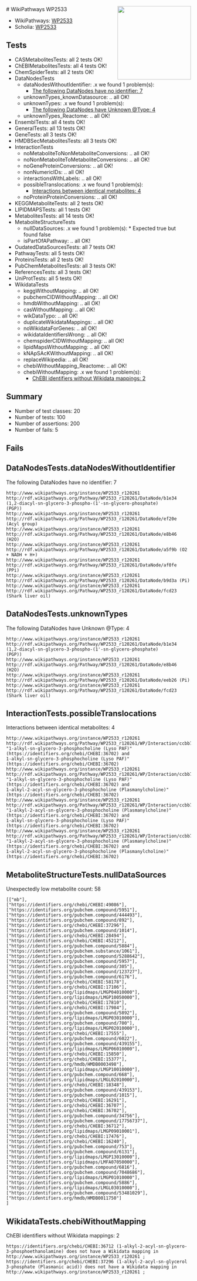 <img style="float: right; width: 200px" src="https://upload.wikimedia.org/wikipedia/commons/thumb/8/83/Wplogo_with_text_500.png/640px-Wplogo_with_text_500.png" />
# WikiPathways WP2533

* WikiPathways: [WP2533](https://identifiers.org/wikipathways:WP2533)
* Scholia: [WP2533](https://scholia.toolforge.org/wikipathways/WP2533)
## Tests
* CASMetabolitesTests: all 2 tests OK!
* ChEBIMetabolitesTests: all 4 tests OK!
* ChemSpiderTests: all 2 tests OK!
* DataNodesTests
    * dataNodesWithoutIdentifier: .x we found 1 problem(s):
        * [The following DataNodes have no identifier: 7](#d2d32fa6)
    * unknownTypes_knownDatasource: .. all OK!
    * unknownTypes: .x we found 1 problem(s):
        * [The following DataNodes have Unknown @Type: 4](#839973e2)
    * unknownTypes_Reactome: .. all OK!
* EnsemblTests: all 4 tests OK!
* GeneralTests: all 13 tests OK!
* GeneTests: all 3 tests OK!
* HMDBSecMetabolitesTests: all 3 tests OK!
* InteractionTests
    * noMetaboliteToNonMetaboliteConversions: .. all OK!
    * noNonMetaboliteToMetaboliteConversions: .. all OK!
    * noGeneProteinConversions: .. all OK!
    * nonNumericIDs: .. all OK!
    * interactionsWithLabels: .. all OK!
    * possibleTranslocations: .x we found 1 problem(s):
        * [Interactions between identical metabolites: 4](#d59038c7)
    * noProteinProteinConversions: .. all OK!
* KEGGMetaboliteTests: all 2 tests OK!
* LIPIDMAPSTests: all 1 tests OK!
* MetabolitesTests: all 14 tests OK!
* MetaboliteStructureTests
    * nullDataSources: .x we found 1 problem(s):
            * Expected true but found false
    * isPartOfAPathway: .. all OK!
* OudatedDataSourcesTests: all 7 tests OK!
* PathwayTests: all 5 tests OK!
* ProteinsTests: all 2 tests OK!
* PubChemMetabolitesTests: all 3 tests OK!
* ReferencesTests: all 3 tests OK!
* UniProtTests: all 5 tests OK!
* WikidataTests
    * keggWithoutMapping: .. all OK!
    * pubchemCIDWithoutMapping: .. all OK!
    * hmdbWithoutMapping: .. all OK!
    * casWithoutMapping: .. all OK!
    * wikDataTypo: .. all OK!
    * duplicateWikidataMappings: .. all OK!
    * noWikidataForGenes: .. all OK!
    * wikidataIdentifiersWrong: .. all OK!
    * chemspiderCIDWithoutMapping: .. all OK!
    * lipidMapsWithoutMapping: .. all OK!
    * kNApSAcKWithoutMapping: .. all OK!
    * replaceWikipedia: .. all OK!
    * chebiWithoutMapping_Reactome: .. all OK!
    * chebiWithoutMapping: .x we found 1 problem(s):
        * [ChEBI identifiers without Wikidata mappings: 2](#a8d554ce)


## Summary

* Number of test classes: 20
* Number of tests: 100
* Number of assertions: 200
* Number of fails: 5

## Fails

<a name="d2d32fa6" />

## DataNodesTests.dataNodesWithoutIdentifier

The following DataNodes have no identifier: 7
```
http://www.wikipathways.org/instance/WP2533_r120261 http://rdf.wikipathways.org/Pathway/WP2533_r120261/DataNode/b1e34 (1,2-diacyl-sn-glycero-3-phospho-(1'-sn-glycero-phosphate)
(PGP))
http://www.wikipathways.org/instance/WP2533_r120261 http://rdf.wikipathways.org/Pathway/WP2533_r120261/DataNode/ef20e (Acyl group)
http://www.wikipathways.org/instance/WP2533_r120261 http://rdf.wikipathways.org/Pathway/WP2533_r120261/DataNode/e8b46 (H2O)
http://www.wikipathways.org/instance/WP2533_r120261 http://rdf.wikipathways.org/Pathway/WP2533_r120261/DataNode/a5f9b (O2 + NADH + H+)
http://www.wikipathways.org/instance/WP2533_r120261 http://rdf.wikipathways.org/Pathway/WP2533_r120261/DataNode/af0fe (PPi)
http://www.wikipathways.org/instance/WP2533_r120261 http://rdf.wikipathways.org/Pathway/WP2533_r120261/DataNode/b9d3a (Pi)
http://www.wikipathways.org/instance/WP2533_r120261 http://rdf.wikipathways.org/Pathway/WP2533_r120261/DataNode/fcd23 (Shark liver oil)
```

<a name="839973e2" />

## DataNodesTests.unknownTypes

The following DataNodes have Unknown @Type: 4
```
http://www.wikipathways.org/instance/WP2533_r120261 http://rdf.wikipathways.org/Pathway/WP2533_r120261/DataNode/b1e34 (1,2-diacyl-sn-glycero-3-phospho-(1'-sn-glycero-phosphate)
(PGP))
http://www.wikipathways.org/instance/WP2533_r120261 http://rdf.wikipathways.org/Pathway/WP2533_r120261/DataNode/e8b46 (H2O)
http://www.wikipathways.org/instance/WP2533_r120261 http://rdf.wikipathways.org/Pathway/WP2533_r120261/DataNode/eeb26 (Pi)
http://www.wikipathways.org/instance/WP2533_r120261 http://rdf.wikipathways.org/Pathway/WP2533_r120261/DataNode/fcd23 (Shark liver oil)
```

<a name="d59038c7" />

## InteractionTests.possibleTranslocations

Interactions between identical metabolites: 4
```
http://www.wikipathways.org/instance/WP2533_r120261 http://rdf.wikipathways.org/Pathway/WP2533_r120261/WP/Interaction/ccbb7 "1-alkyl-sn-glycero-3-phosphocholine (Lyso PAF)" (https://identifiers.org/chebi/CHEBI:36702) and 
1-alkyl-sn-glycero-3-phosphocholine (Lyso PAF)" (https://identifiers.org/chebi/CHEBI:36702)
http://www.wikipathways.org/instance/WP2533_r120261 http://rdf.wikipathways.org/Pathway/WP2533_r120261/WP/Interaction/ccbb7 "1-alkyl-sn-glycero-3-phosphocholine (Lyso PAF)" (https://identifiers.org/chebi/CHEBI:36702) and 
1-alkyl-2-acyl-sn-glycero-3-phosphocholine (Plasmanylcholine)" (https://identifiers.org/chebi/CHEBI:36702)
http://www.wikipathways.org/instance/WP2533_r120261 http://rdf.wikipathways.org/Pathway/WP2533_r120261/WP/Interaction/ccbb7 "1-alkyl-2-acyl-sn-glycero-3-phosphocholine (Plasmanylcholine)" (https://identifiers.org/chebi/CHEBI:36702) and 
1-alkyl-sn-glycero-3-phosphocholine (Lyso PAF)" (https://identifiers.org/chebi/CHEBI:36702)
http://www.wikipathways.org/instance/WP2533_r120261 http://rdf.wikipathways.org/Pathway/WP2533_r120261/WP/Interaction/ccbb7 "1-alkyl-2-acyl-sn-glycero-3-phosphocholine (Plasmanylcholine)" (https://identifiers.org/chebi/CHEBI:36702) and 
1-alkyl-2-acyl-sn-glycero-3-phosphocholine (Plasmanylcholine)" (https://identifiers.org/chebi/CHEBI:36702)
```

<a name="9190420d" />

## MetaboliteStructureTests.nullDataSources

Unexpectedly low metabolite count: 58
```
[["mb"],
["https://identifiers.org/chebi/CHEBI:49086"],
["https://identifiers.org/pubchem.compound/5951"],
["https://identifiers.org/pubchem.compound/444493"],
["https://identifiers.org/pubchem.compound/892"],
["https://identifiers.org/chebi/CHEBI:37296"],
["https://identifiers.org/pubchem.compound/1014"],
["https://identifiers.org/chebi/CHEBI:28494"],
["https://identifiers.org/chebi/CHEBI:45212"],
["https://identifiers.org/pubchem.compound/5884"],
["https://identifiers.org/pubchem.substance/1061"],
["https://identifiers.org/pubchem.compound/5288642"],
["https://identifiers.org/pubchem.compound/5957"],
["https://identifiers.org/pubchem.compound/305"],
["https://identifiers.org/pubchem.compound/123727"],
["https://identifiers.org/pubchem.compound/6176"],
["https://identifiers.org/chebi/CHEBI:58178"],
["https://identifiers.org/chebi/CHEBI:17106"],
["https://identifiers.org/lipidmaps/LMGP04010000"],
["https://identifiers.org/lipidmaps/LMGP10050000"],
["https://identifiers.org/chebi/CHEBI:17810"],
["https://identifiers.org/chebi/CHEBI:17984"],
["https://identifiers.org/pubchem.compound/5892"],
["https://identifiers.org/lipidmaps/LMGP03010000"],
["https://identifiers.org/pubchem.compound/700"],
["https://identifiers.org/lipidmaps/LMGP02010000"],
["https://identifiers.org/chebi/CHEBI:17555"],
["https://identifiers.org/pubchem.compound/6022"],
["https://identifiers.org/pubchem.compound/439155"],
["https://identifiers.org/lipidmaps/LMGP06010000"],
["https://identifiers.org/chebi/CHEBI:15850"],
["https://identifiers.org/chebi/CHEBI:15377"],
["https://identifiers.org/hmdb/HMDB0003498"],
["https://identifiers.org/lipidmaps/LMGP10010000"],
["https://identifiers.org/pubchem.compound/668"],
["https://identifiers.org/lipidmaps/LMGL02010000"],
["https://identifiers.org/chebi/CHEBI:18348"],
["https://identifiers.org/pubchem.compound/439153"],
["https://identifiers.org/pubchem.compound/1015"],
["https://identifiers.org/chebi/CHEBI:16291"],
["https://identifiers.org/chebi/CHEBI:36707"],
["https://identifiers.org/chebi/CHEBI:36702"],
["https://identifiers.org/pubchem.compound/34756"],
["https://identifiers.org/pubchem.compound/17756737"],
["https://identifiers.org/chebi/CHEBI:36712"],
["https://identifiers.org/lipidmaps/LMGP09010001"],
["https://identifiers.org/chebi/CHEBI:17476"],
["https://identifiers.org/chebi/CHEBI:16240"],
["https://identifiers.org/pubchem.compound/753"],
["https://identifiers.org/pubchem.compound/6131"],
["https://identifiers.org/lipidmaps/LMGP13010000"],
["https://identifiers.org/lipidmaps/LMFA07050000"],
["https://identifiers.org/pubchem.compound/6816"],
["https://identifiers.org/pubchem.compound/7048686"],
["https://identifiers.org/lipidmaps/LMGP01010000"],
["https://identifiers.org/pubchem.compound/5886"],
["https://identifiers.org/lipidmaps/LMGL03010000"],
["https://identifiers.org/pubchem.compound/53481029"],
["https://identifiers.org/hmdb/HMDB0011750"]
]
```

<a name="a8d554ce" />

## WikidataTests.chebiWithoutMapping

ChEBI identifiers without Wikidata mappings: 2
```
https://identifiers.org/chebi/CHEBI:36712 (1-alkyl-2-acyl-sn-glycero- 3-phosphoethanolamine) does not have a Wikidata mapping in http://www.wikipathways.org/instance/WP2533_r120261 ; 
https://identifiers.org/chebi/CHEBI:37296 (1-alkyl-2-acyl-sn-glycerol 3-phosphate (Plasmanic acid)) does not have a Wikidata mapping in http://www.wikipathways.org/instance/WP2533_r120261 ; 
```

